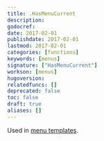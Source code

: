 ```yaml
---
title: .HasMenuCurrent
description:
godocref:
date: 2017-02-01
publishdate: 2017-02-01
lastmod: 2017-02-01
categories: [functions]
keywords: [menus]
signature: ["HasMenuCurrent"]
workson: [menus]
hugoversion:
relatedfuncs: []
deprecated: false
toc: false
draft: true
aliases: []
---
```


Used in [menu templates](/templates/menu-templates/).
